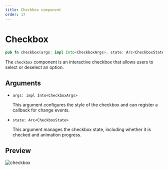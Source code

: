 ```yaml
---
title: Checkbox component
order: 17
---
```


# Checkbox

```rust
pub fn checkbox(args: impl Into<CheckboxArgs>, state: Arc<CheckboxState>)
```

The `checkbox` component is an interactive checkbox that allows users to select or deselect an option.

## Arguments

- `args: impl Into<CheckboxArgs>`

  This argument configures the style of the checkbox and can register a callback for change events.

- `state: Arc<CheckboxState>`

  This argument manages the checkbox state, including whether it is checked and animation progress.

## Preview

![checkbox](/checkbox_example.gif)
